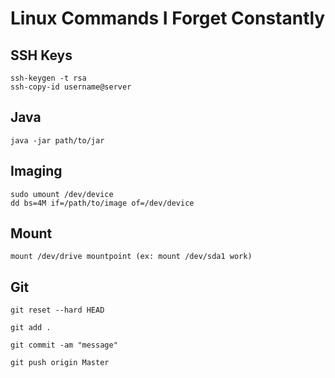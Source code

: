 # Linux Commands I Forget Constantly

## SSH Keys
```
ssh-keygen -t rsa
ssh-copy-id username@server
```

## Java
```
java -jar path/to/jar
```

## Imaging
```
sudo umount /dev/device
dd bs=4M if=/path/to/image of=/dev/device
```

## Mount
```
mount /dev/drive mountpoint (ex: mount /dev/sda1 work)
```

## Git
```
git reset --hard HEAD

git add .

git commit -am "message"

git push origin Master
```
